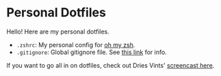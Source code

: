 # Personal Dotfiles

Hello! Here are my personal dotfiles.

- `.zshrc`: My personal config for [oh my zsh](https://github.com/ohmyzsh/ohmyzsh).
- `.gitignore`: Global gitignore file. See [this link](https://sebastiandedeyne.com/setting-up-a-global-gitignore-file/) for info.

If you want to go all in on dotfiles, check out Dries Vints' [screencast here](https://laracasts.com/series/guest-spotlight/episodes/1).
